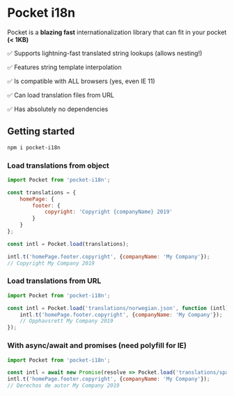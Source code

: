 # Pocket i18n

Pocket is a **blazing fast** internationalization library that can fit in your pocket **(< 1KB)**

:white_check_mark: Supports lightning-fast translated string lookups (allows nesting!)

:white_check_mark: Features string template interpolation

:white_check_mark: Is compatible with ALL browsers (yes, even IE 11)

:white_check_mark: Can load translation files from URL

:white_check_mark: Has absolutely no dependencies

## Getting started
```bash
npm i pocket-i18n
```

### Load translations from object
```js
import Pocket from 'pocket-i18n';

const translations = {
    homePage: {
        footer: {
            copyright: 'Copyright {companyName} 2019'
        }
    }
};

const intl = Pocket.load(translations);

intl.t('homePage.footer.copyright', {companyName: 'My Company'});
// Copyright My Company 2019
```

### Load translations from URL
```js
import Pocket from 'pocket-i18n';

const intl = Pocket.load('translations/norwegian.json', function (intl) {
    intl.t('homePage.footer.copyright', {companyName: 'My Company'});
    // Opphavsrett My Company 2019
});
```

### With async/await and promises (need polyfill for IE)
```js
import Pocket from 'pocket-i18n';

const intl = await new Promise(resolve => Pocket.load('translations/spanish.json', resolve));
intl.t('homePage.footer.copyright', {companyName: 'My Company'});
// Derechos de autor My Company 2019
```
